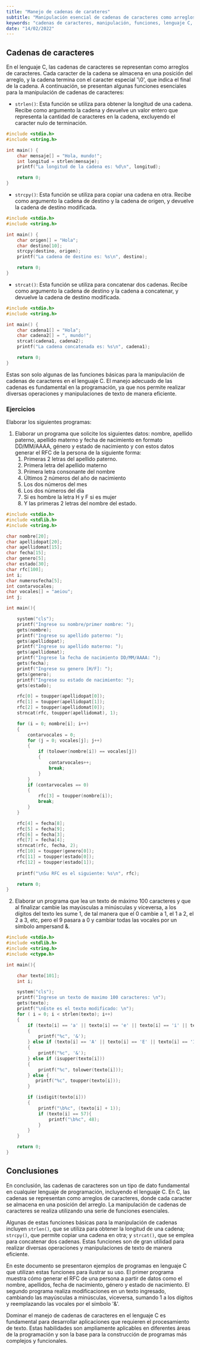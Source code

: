 ```yaml
---
title: "Manejo de cadenas de carateres"
subtitle: "Manipulación esencial de cadenas de caracteres como arreglos en programación."
keywords: "cadenas de caracteres, manipulación, funciones, lenguaje C, longitud, copiar, concatenar, programación"
date: "14/02/2022"
---
```

## Cadenas de caracteres

En el lenguaje C, las cadenas de caracteres se representan como arreglos de caracteres. Cada caracter de la cadena se almacena en una posición del arreglo, y la cadena termina con el caracter especial '\0', que indica el final de la cadena. A continuación, se presentan algunas funciones esenciales para la manipulación de cadenas de caracteres:

- `strlen()`: Esta función se utiliza para obtener la longitud de una cadena. Recibe como argumento la cadena y devuelve un valor entero que representa la cantidad de caracteres en la cadena, excluyendo el caracter nulo de terminación.

```c
#include <stdio.h>
#include <string.h>

int main() {
    char mensaje[] = "Hola, mundo!";
    int longitud = strlen(mensaje);
    printf("La longitud de la cadena es: %d\n", longitud);

    return 0;
}
```

- `strcpy()`: Esta función se utiliza para copiar una cadena en otra. Recibe como argumento la cadena de destino y la cadena de origen, y devuelve la cadena de destino modificada.

```c
#include <stdio.h>
#include <string.h>

int main() {
    char origen[] = "Hola";
    char destino[10];
    strcpy(destino, origen);
    printf("La cadena de destino es: %s\n", destino);

    return 0;
}

```

- `strcat()`: Esta función se utiliza para concatenar dos cadenas. Recibe como argumento la cadena de destino y la cadena a concatenar, y devuelve la cadena de destino modificada.

```c
#include <stdio.h>
#include <string.h>

int main() {
    char cadena1[] = "Hola";
    char cadena2[] = ", mundo!";
    strcat(cadena1, cadena2);
    printf("La cadena concatenada es: %s\n", cadena1);

    return 0;
}
```

Estas son solo algunas de las funciones básicas para la manipulación de cadenas de caracteres en el lenguaje C. El manejo adecuado de las cadenas es fundamental en la programación, ya que nos permite realizar diversas operaciones y manipulaciones de texto de manera eficiente.

### Ejercicios

Elaborar los siguientes programas: 

1. Elaborar un programa que solicite los siguientes datos: nombre, apellido paterno, apellido materno y fecha de nacimiento en formato DD/MM/AAAA, género y estado de nacimiento y con estos datos generar el RFC de la persona de la siguiente forma: 
	1. Primeras 2 letras del apellido paterno. 
	2. Primera letra del apellido materno 
	3. Primera letra consonante del nombre 
	4. Últimos 2 números del año de nacimiento 
	5. Los dos números del mes 
	6. Los dos números del día 
	7. Si es hombre la letra H y F si es mujer 
	8. Y las primeras 2 letras del nombre del estado.

```c
#include <stdio.h>
#include <stdlib.h>
#include <string.h>

char nombre[20];
char apellidopat[20];
char apellidomat[15];
char fecha[15];
char genero[5];
char estado[30];
char rfc[100];
int i;
char numerosfecha[5];
int contarvocales;
char vocales[] = "aeiou";
int j;

int main(){

    system("cls");
    printf("Ingrese su nombre/primer nombre: ");
    gets(nombre);
    printf("Ingrese su apellido paterno: ");
    gets(apellidopat);
    printf("Ingrese su apellido materno: ");
    gets(apellidomat);
    printf("Ingrese la fecha de nacimiento DD/MM/AAAA: ");
    gets(fecha);
    printf("Ingrese su genero [H/F]: ");
    gets(genero);
    printf("Ingrese su estado de nacimiento: ");
    gets(estado);

    rfc[0] = toupper(apellidopat[0]);
    rfc[1] = toupper(apellidopat[1]);
    rfc[2] = toupper(apellidomat[0]);
    strncat(rfc, toupper(apellidomat), 1);

    for (i = 0; nombre[i]; i++) 
    {
        contarvocales = 0;
        for (j = 0; vocales[j]; j++) 
        {
            if (tolower(nombre[i]) == vocales[j]) 
            {
                contarvocales++;
                break;
            }
        }
        if (contarvocales == 0) 
        {
            rfc[3] = toupper(nombre[i]);
            break;
        }
    }

    rfc[4] = fecha[8];
    rfc[5] = fecha[9];
    rfc[6] = fecha[3];
    rfc[7] = fecha[4];
    strncat(rfc, fecha, 2);
    rfc[10] = toupper(genero[0]);
    rfc[11] = toupper(estado[0]);
    rfc[12] = toupper(estado[1]);
    
    printf("\nSu RFC es el siguiente: %s\n", rfc);

    return 0;
}
```

2. Elaborar un programa que lea un texto de máximo 100 caracteres y que al finalizar cambie las mayúsculas a minúsculas y viceversa, a los dígitos del texto les sume 1, de tal manera que el 0 cambie a 1, el 1 a 2, el 2 a 3, etc, pero el 9 pasara a 0 y cambiar todas las vocales por un símbolo ampersand &.

```c
#include <stdio.h>
#include <stdlib.h>
#include <string.h>
#include <ctype.h>

int main(){

    char texto[101];
    int i;

    system("cls");
    printf("Ingrese un texto de maximo 100 caracteres: \n");
    gets(texto);
    printf("\nEste es el texto modificado: \n");
    for ( i = 0; i < strlen(texto); i++)
    {   
        if (texto[i] == 'a' || texto[i] == 'e' || texto[i] == 'i' || texto[i] == 'o' || texto[i] == 'u' )
        {
            printf("%c", '&');
        } else if (texto[i] == 'A' || texto[i] == 'E' || texto[i] == 'I' || texto[i] == 'O' || texto[i] == 'U' )
        {
            printf("%c", '&');
        } else if (isupper(texto[i]))
        {
            printf("%c", tolower(texto[i]));
        } else {
           printf("%c", toupper(texto[i])); 
        }

        if (isdigit(texto[i]))
        {
            printf("\b%c", (texto[i] + 1));
            if (texto[i] == 57){
                printf("\b%c", 48);
            }
        }
    }

    return 0;
}
```


## Conclusiones

En conclusión, las cadenas de caracteres son un tipo de dato fundamental en cualquier lenguaje de programación, incluyendo el lenguaje C. En C, las cadenas se representan como arreglos de caracteres, donde cada caracter se almacena en una posición del arreglo. La manipulación de cadenas de caracteres se realiza utilizando una serie de funciones esenciales.

Algunas de estas funciones básicas para la manipulación de cadenas incluyen `strlen()`, que se utiliza para obtener la longitud de una cadena; `strcpy()`, que permite copiar una cadena en otra; y `strcat()`, que se emplea para concatenar dos cadenas. Estas funciones son de gran utilidad para realizar diversas operaciones y manipulaciones de texto de manera eficiente.

En este documento se presentaron ejemplos de programas en lenguaje C que utilizan estas funciones para ilustrar su uso. El primer programa muestra cómo generar el RFC de una persona a partir de datos como el nombre, apellidos, fecha de nacimiento, género y estado de nacimiento. El segundo programa realiza modificaciones en un texto ingresado, cambiando las mayúsculas a minúsculas, viceversa, sumando 1 a los dígitos y reemplazando las vocales por el símbolo '&'.

Dominar el manejo de cadenas de caracteres en el lenguaje C es fundamental para desarrollar aplicaciones que requieren el procesamiento de texto. Estas habilidades son ampliamente aplicables en diferentes áreas de la programación y son la base para la construcción de programas más complejos y funcionales.